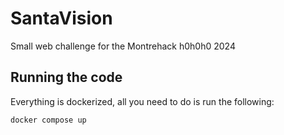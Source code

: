 # SantaVision

Small web challenge for the Montrehack h0h0h0 2024

## Running the code

Everything is dockerized, all you need to do is run the following:

```
docker compose up
```
